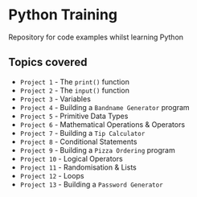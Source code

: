 # Python Training
Repository for code examples whilst learning Python

## Topics covered
+ `Project 1` - The `print()` function
+ `Project 2` - The `input()` function
+ `Project 3` - Variables
+ `Project 4` - Building a `Bandname Generator` program
+ `Project 5` - Primitive Data Types
+ `Project 6` - Mathematical Operations & Operators
+ `Project 7` - Building a `Tip Calculator`
+ `Project 8` - Conditional Statements
+ `Project 9` - Building a `Pizza Ordering` program
+ `Project 10` - Logical Operators
+ `Project 11` - Randomisation & Lists
+ `Project 12` - Loops
+ `Project 13` - Building a `Password Generator`